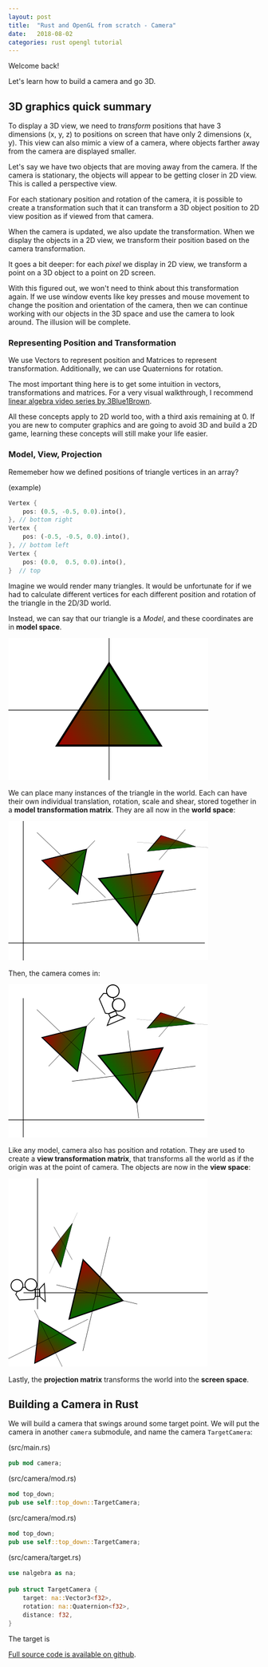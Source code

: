 ```yaml
---
layout: post
title:  "Rust and OpenGL from scratch - Camera"
date:   2018-08-02
categories: rust opengl tutorial
---
```


Welcome back!

Let's learn how to build a camera and go 3D.

## 3D graphics quick summary

To display a 3D view, we need to _transform_ positions that have 3 dimensions (x, y, z)
to positions on screen that have only 2 dimensions (x, y). This view can also mimic
a view of a camera, where objects farther away from the camera are displayed smaller.

Let's say we have two objects that are moving away from the camera. If the camera
is stationary, the objects will appear to be getting closer in 2D view. This
is called a perspective view.

For each stationary position and rotation of the camera, it is possible to 
create a transformation such that it can transform a 3D object position to 2D
view position as if viewed from that camera.

When the camera is updated, we also update the transformation. When we display the
objects in a 2D view, we transform their position based on the camera transformation.

It goes a bit deeper: for each _pixel_ we display in 2D view, we transform a point on
a 3D object to a point on 2D screen.

With this figured out, we won't need to think about this transformation again.
If we use window events like key presses and mouse movement to change the position
and orientation of the camera, then we can continue working with our objects
in the 3D space and use the camera to look around. The illusion will be complete.

### Representing Position and Transformation

We use Vectors to represent position and Matrices to represent transformation.
Additionally, we can use Quaternions for rotation.

The most important thing here is to get some intuition in vectors, transformations and matrices.
For a very visual walkthrough, I recommend [linear algebra video series by
3Blue1Brown](https://www.youtube.com/watch?v=fNk_zzaMoSs&list=PLZHQObOWTQDPD3MizzM2xVFitgF8hE_ab&index=2).

All these concepts apply to 2D world too, with a third axis remaining at 0.
If you are new to computer graphics and are going to avoid 3D and build a 2D game,
learning these concepts will still make your life easier.

### Model, View, Projection

Rememeber how we defined positions of triangle vertices in an array?

(example)

```rust
Vertex {
    pos: (0.5, -0.5, 0.0).into(),
}, // bottom right
Vertex {
    pos: (-0.5, -0.5, 0.0).into(),
}, // bottom left
Vertex {
    pos: (0.0,  0.5, 0.0).into(),
}  // top
```

Imagine we would render many triangles. It would be unfortunate for if we had to calculate
different vertices for each different position and rotation of the triangle in the
2D/3D world.

Instead, we can say that our triangle is a _Model_, and these coordinates are in
__model space__.

![Triangle](/images/opengl-rust/15/model-space.png)

We can place many instances of the triangle in the world. Each can
have their own individual translation, rotation, scale and shear, stored
together in a __model transformation matrix__. They are all now
in the __world space__:

![Triangle](/images/opengl-rust/15/world-space.png)

Then, the camera comes in:

![Triangle](/images/opengl-rust/15/world-space-camera.png)

Like any model, camera also has position and rotation. They are used to 
create a __view transformation matrix__, that transforms all the world as if the origin
was at the point of camera. The objects are now in the __view space__:

![Triangle](/images/opengl-rust/15/view-space.png)

Lastly, the __projection matrix__ transforms the world into the __screen space__.

## Building a Camera in Rust

We will build a camera that swings around some target point. We will put 
the camera in another `camera` submodule, and name the camera `TargetCamera`:

(src/main.rs)

```rust
pub mod camera;
```

(src/camera/mod.rs)

```rust
mod top_down;
pub use self::top_down::TargetCamera;
```

(src/camera/mod.rs)

```rust
mod top_down;
pub use self::top_down::TargetCamera;
```

(src/camera/target.rs)

```rust
use nalgebra as na;

pub struct TargetCamera {
    target: na::Vector3<f32>,
    rotation: na::Quaternion<f32>,
    distance: f32,
}
```

The target is

[Full source code is available on github](https://github.com/Nercury/rust-and-opengl-lessons/tree/master/lesson-15). 